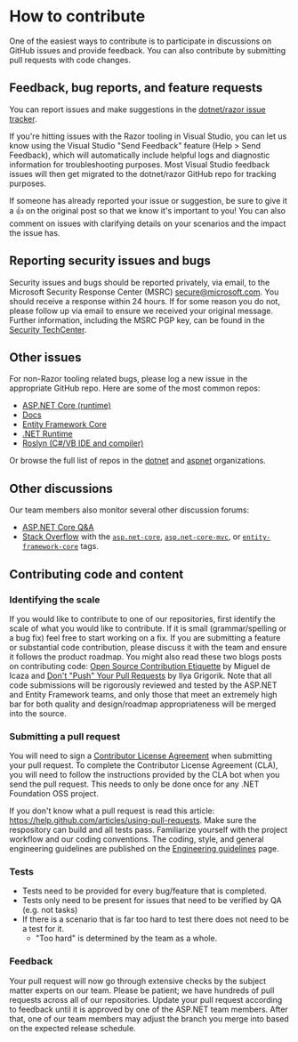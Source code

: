 # How to contribute

One of the easiest ways to contribute is to participate in discussions on GitHub issues and provide feedback. You can also contribute by submitting pull requests with code changes.

## Feedback, bug reports, and feature requests

You can report issues and make suggestions in the [dotnet/razor issue tracker](https://github.com/dotnet/razor/issues).

If you're hitting issues with the Razor tooling in Visual Studio, you can let us know using the Visual Studio "Send Feedback" feature (Help > Send Feedback), which will automatically include helpful logs and diagnostic information for troubleshooting purposes. Most Visual Studio feedback issues will then get migrated to the dotnet/razor GitHub repo for tracking purposes.

If someone has already reported your issue or suggestion, be sure to give it a :+1: on the original post so that we know it's important to you! You can also comment on issues  with clarifying details on your scenarios and the impact the issue has.

## Reporting security issues and bugs

Security issues and bugs should be reported privately, via email, to the Microsoft Security Response Center (MSRC)  secure@microsoft.com. You should receive a response within 24 hours. If for some reason you do not, please follow up via email to ensure we received your original message. Further information, including the MSRC PGP key, can be found in the [Security TechCenter](https://technet.microsoft.com/en-us/security/ff852094.aspx).

## Other issues

For non-Razor tooling related bugs, please log a new issue in the appropriate GitHub repo. Here are some of the most common repos:

* [ASP.NET Core (runtime)](https://github.com/dotnet/aspnetcore)
* [Docs](https://github.com/dotnet/aspnetcore.docs)
* [Entity Framework Core](https://github.com/dotnet/efcore)
* [.NET Runtime](https://github.com/dotnet/runtime)
* [Roslyn (C#/VB IDE and compiler)](https://github.com/dotnet/roslyn)

Or browse the full list of repos in the [dotnet](https://github.com/dotnet/) and [aspnet](https://github.com/aspnet/) organizations.

## Other discussions

Our team members also monitor several other discussion forums:

* [ASP.NET Core Q&A](https://learn.microsoft.com/answers/topics/dotnet-aspnet-core-general.html)
* [Stack Overflow](https://stackoverflow.com/) with the [`asp.net-core`](https://stackoverflow.com/questions/tagged/asp.net-core), [`asp.net-core-mvc`](https://stackoverflow.com/questions/tagged/asp.net-core-mvc), or [`entity-framework-core`](https://stackoverflow.com/questions/tagged/entity-framework-core) tags.

## Contributing code and content

### Identifying the scale

If you would like to contribute to one of our repositories, first identify the scale of what you would like to contribute. If it is small (grammar/spelling or a bug fix) feel free to start working on a fix. If you are submitting a feature or substantial code contribution, please discuss it with the team and ensure it follows the product roadmap. You might also read these two blogs posts on contributing code: [Open Source Contribution Etiquette](http://tirania.org/blog/archive/2010/Dec-31.html) by Miguel de Icaza and [Don't "Push" Your Pull Requests](https://www.igvita.com/2011/12/19/dont-push-your-pull-requests/) by Ilya Grigorik. Note that all code submissions will be rigorously reviewed and tested by the ASP.NET and Entity Framework teams, and only those that meet an extremely high bar for both quality and design/roadmap appropriateness will be merged into the source.

### Submitting a pull request

You will need to sign a [Contributor License Agreement](https://cla.dotnetfoundation.org/) when submitting your pull request. To complete the Contributor License Agreement (CLA), you will need to follow the instructions provided by the CLA bot when you send the pull request. This needs to only be done once for any .NET Foundation OSS project.

If you don't know what a pull request is read this article: <https://help.github.com/articles/using-pull-requests>. Make sure the respository can build and all tests pass. Familiarize yourself with the project workflow and our coding conventions. The coding, style, and general engineering guidelines are published on the [Engineering guidelines](https://github.com/dotnet/aspnetcore/wiki/Engineering-guidelines) page.

### Tests

* Tests need to be provided for every bug/feature that is completed.
* Tests only need to be present for issues that need to be verified by QA (e.g. not tasks)
* If there is a scenario that is far too hard to test there does not need to be a test for it.
  * "Too hard" is determined by the team as a whole.

### Feedback

Your pull request will now go through extensive checks by the subject matter experts on our team. Please be patient; we have hundreds of pull requests across all of our repositories. Update your pull request according to feedback until it is approved by one of the ASP.NET team members. After that, one of our team members may adjust the branch you merge into based on the expected release schedule.
